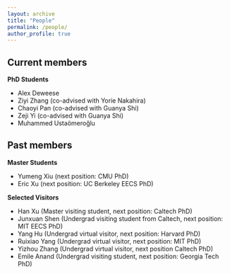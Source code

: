 ```yaml
---
layout: archive
title: "People"
permalink: /people/
author_profile: true
---
```

## Current members

**PhD Students**
- Alex Deweese
- Ziyi Zhang (co-advised with Yorie Nakahira)
- Chaoyi Pan (co-advised with Guanya Shi)
- Zeji Yi (co-advised with Guanya Shi)
- Muhammed Ustaömeroğlu

<!-- **Master Students** -->


<!-- **Visitors** -->

## Past members

**Master Students**
- Yumeng Xiu (next position: CMU PhD)
- Eric Xu (next position: UC Berkeley EECS PhD)

**Selected Visitors**
- Han Xu (Master visiting student, next position: Caltech PhD)
- Junxuan Shen (Undergrad visiting student from Caltech, next position: MIT EECS PhD)
- Yang Hu (Undergrad virtual visitor, next position: Harvard PhD)
- Ruixiao Yang (Undergrad virtual visitor, next position: MIT PhD)
- Yizhou Zhang (Undergrad virtual visitor, next position Caltech PhD)
- Emile Anand (Undergrad visiting student, next position: Georgia Tech PhD)
